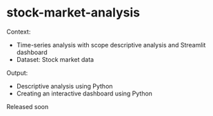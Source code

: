 # stock-market-analysis
Context:
- Time-series analysis with scope descriptive analysis and Streamlit dashboard
- Dataset: Stock market data

Output:
- Descriptive analysis using Python
- Creating an interactive dashboard using Python

Released soon
